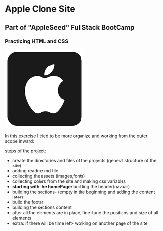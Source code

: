 # Apple Clone Site
## Part of "AppleSeed" FullStack BootCamp
### Practicing HTML and CSS 
![alt text](assets/images/apple-1073-898135.png)

In this exercise I tried to be more organize and working from the outer scope inward:
  
  steps of the project:
- create the directories and files of the projects (general structure of the site)
- adding readme.md file 
- collecting the assets (images,fonts)
- collecting colors from the site and making css variables
- **starting with the homePage:** building the header(navbar)
- building the sections- (empty in the beginning and adding the content later)
- build the footer
- building the sections content
- after all the elements are in place, fine-tune the positions and size of all elements
- extra: if there will be time left- working on another page of the site


